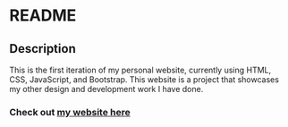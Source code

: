 # README

## Description

This is the first iteration of my personal website, currently using HTML, CSS, JavaScript, and Bootstrap.
This website is a project that showcases my other design and development work I have done.

### Check out [my website here](http://atruong.me/)
